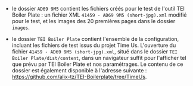 - le dossier `AD69 9M5` contient les fichiers créés pour le test de l'outil TEI Boiler Plate : un fichier XML `41459 - AD69 9M5 (short-jpg).xml` modifié pour le test, et les images des 20 premières pages dans le dossier `images`.

- le dossier `TEI Boiler Plate` contient l'ensemble de la configuration, incluant les fichiers de test issus du projet Time Us. L'ouverture du fichier `41459 - AD69 9M5 (short-jpg).xml`, situé dans le dossier `TEI Boiler Plate/dist/content`, dans un navigateur suffit pour l'afficher tel que prévu par TEI Boiler Plate et nos paramétrages. Le contenu de ce dossier est également disponible à l'adresse suivante : https://github.com/alix-tz/TEI-Boilerplate/tree/TimeUs.
